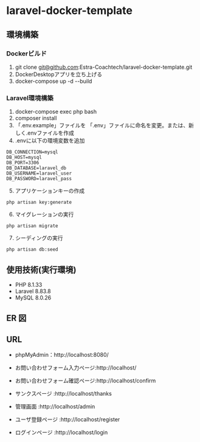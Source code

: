 # laravel-docker-template

## 環境構築

### Dockerビルド
1. git clone git@github.com:Estra-Coachtech/laravel-docker-template.git
2. DockerDesktopアプリを立ち上げる
3. docker-compose up -d --build

### Laravel環境構築
1. docker-compose exec php bash
2. composer install
3. 「.env.example」ファイルを 「.env」ファイルに命名を変更。または、新しく.envファイルを作成
4. .envに以下の環境変数を追加
```
DB_CONNECTION=mysql
DB_HOST=mysql
DB_PORT=3306
DB_DATABASE=laravel_db
DB_USERNAME=laravel_user
DB_PASSWORD=laravel_pass
```
5. アプリケーションキーの作成
```
php artisan key:generate
```
6. マイグレーションの実行
```
php artisan migrate
```
7. シーディングの実行
```
php artisan db:seed
```

## 使用技術(実行環境)

- PHP 8.1.33
- Laravel 8.83.8
- MySQL 8.0.26

## ER 図

## URL
- phpMyAdmin：http://localhost:8080/

- お問い合わせフォーム入力ページ:http://localhost/
- お問い合わせフォーム確認ページ:http://localhost/confirm
- サンクスページ :http://localhost/thanks
- 管理画面 :http://localhost/admin
- ユーザ登録ページ :http://localhost/register
- ログインページ :http://localhost/login

